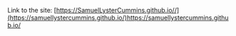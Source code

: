 Link to the site: [https://SamuelLysterCummins.github.io//](https://samuellystercummins.github.io/)https://samuellystercummins.github.io/
